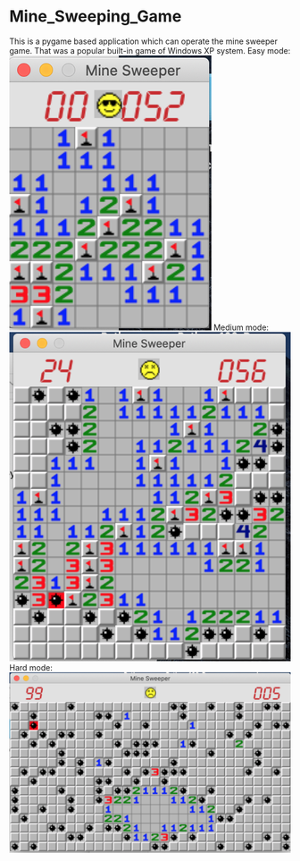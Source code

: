 # Mine_Sweeping_Game
This is a pygame based application which can operate the mine sweeper game.
That was a popular built-in game of Windows XP system.
Easy mode:
![image](https://github.com/niruihao/Mine_Sweeping_Game/blob/master/Easy.png)
Medium mode:
![image](https://github.com/niruihao/Mine_Sweeping_Game/blob/master/Medium.png)
Hard mode:
![image](https://github.com/niruihao/Mine_Sweeping_Game/blob/master/Hard.png)
